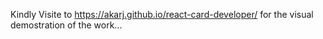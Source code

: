 Kindly Visite to https://akarj.github.io/react-card-developer/ for the visual demostration of the work...
